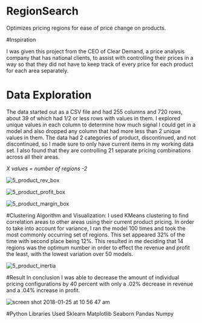# RegionSearch
Optimizes pricing regions for ease of price change on products.

#Inspiration

I was given this project from the CEO of Clear Demand, a price analysis company
that has national clients, to assist with controlling their prices in a way so
that they did not have to keep track of every price for each product for each
area separately.

# Data Exploration
The data started out as a CSV file and had 255 columns and 720 rows, about 39 of
which had 1/2 or less rows with values in them. I explored unique values in each
column to determine how much signal I could get in a model and also dropped any
column that had more less than 2 unique values in them. The data had 2 categories
of product, discontinued, and not discontinued, so I made sure to only have current
items in my working data set. I also found that they are controlling 21 separate
pricing combinations across all their areas.

*X values = number of regions -2*

![5_product_rev_box](https://user-images.githubusercontent.com/26101047/35399675-09f9e77c-01b2-11e8-8bf2-1587778c46cd.jpg)


![5_product_profit_box](https://user-images.githubusercontent.com/26101047/35399659-00ff5cec-01b2-11e8-997e-fa56f19fce9b.jpg)


![5_product_margin_box](https://user-images.githubusercontent.com/26101047/35399690-14e71bf0-01b2-11e8-87db-ac3d341bc30f.jpg)


#Clustering Algorithm and Visualization:
 I used KMeans clustering to find correlation areas to other areas using their
 current product pricing. In order to take into account for variance, I ran the
 model 100 times and took the most commonly occurring set of regions. This set
 appeared 32% of the time with second place being 12%. This resulted in me deciding
 that 14 regions was the optimum number in order to effect the revenue and profit
 the least, with the lowest variation over 50 models.


 ![5_product_inertia](https://user-images.githubusercontent.com/26101047/35399602-d7b0d3c0-01b1-11e8-8a61-f8ffbc1cfb94.jpg)

#Result
In conclusion I was able to decrease the amount of individual pricing configurations
by 40 percent with only a .02% decrease in revenue and a .04% increase in profit.

![screen shot 2018-01-25 at 10 56 47 am](https://user-images.githubusercontent.com/26101047/35403952-97427ea8-01be-11e8-857f-5d5f1db01d31.png)


#Python Libraries Used
Sklearn
Matplotlib
Seaborn
Pandas
Numpy
